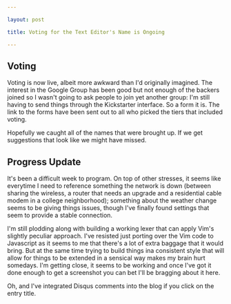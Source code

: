```yaml
---

layout: post

title: Voting for the Text Editor's Name is Ongoing

---
```


## Voting

Voting is now live, albeit more awkward than I'd originally imagined.  The interest in the Google Group has been good but not enough of the backers joined so I wasn't going to ask people to join yet another group: I'm still having to send things through the Kickstarter interface.  So a form it is.  The link to the forms have been sent out to all who picked the tiers that included voting.

Hopefully we caught all of the names that were brought up.  If we get suggestions that look like we might have missed.


## Progress Update

It's been a difficult week to program.  On top of other stresses, it seems like everytime I need to reference something the network is down (between sharing the wireless, a router that needs an upgrade and a residential cable modem in a college neighborhood); something about the weather change seems to be giving things issues, though I've finally found settings that seem to provide a stable connection. 

I'm still plodding along with building a working lexer that can apply Vim's slightly peculiar approach.  I've resisted just porting over the Vim code to Javascript as it seems to me that there's a lot of extra baggage that it would bring.  But at the same time trying to build things ina consistent style that will allow for things to be extended in a sensical way makes my brain hurt somedays.  I'm getting close, it seems to be working and once I've got it done enough to get a screenshot you can bet I'll be bragging about it here.

Oh, and I've integrated Disqus comments into the blog if you click on the entry title.

